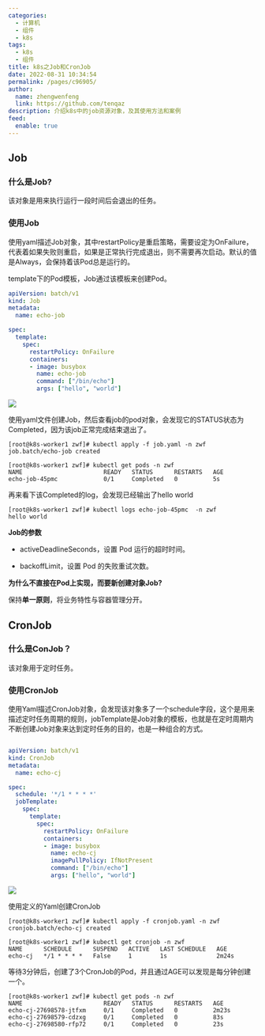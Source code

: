 ```yaml
---
categories: 
  - 计算机
  - 组件
  - k8s
tags: 
  - k8s
  - 组件
title: k8s之Job和CronJob
date: 2022-08-31 10:34:54
permalink: /pages/c96905/
author: 
  name: zhengwenfeng
  link: https://github.com/tenqaz
description: 介绍k8s中的job资源对象，及其使用方法和案例
feed: 
  enable: true
---
```


## Job

### 什么是Job?

该对象是用来执行运行一段时间后会退出的任务。



### 使用Job 

使用yaml描述Job对象，其中restartPolicy是重启策略，需要设定为OnFailure，代表着如果失败则重启，如果是正常执行完成退出，则不需要再次启动。默认的值是Always，会保持着该Pod总是运行的。

template下的Pod模板，Job通过该模板来创建Pod。

```yaml
apiVersion: batch/v1
kind: Job
metadata:
  name: echo-job

spec:
  template:
    spec:
      restartPolicy: OnFailure
      containers:
      - image: busybox
        name: echo-job
        command: ["/bin/echo"]
        args: ["hello", "world"]

```

![](https://gcore.jsdelivr.net/gh/tenqaz/BLOG-CDN@main/20220721102314.png)



使用yaml文件创建Job，然后查看job的pod对象，会发现它的STATUS状态为Completed，因为该job正常完成结束退出了。

```shell
[root@k8s-worker1 zwf]# kubectl apply -f job.yaml -n zwf
job.batch/echo-job created

[root@k8s-worker1 zwf]# kubectl get pods -n zwf
NAME                       READY   STATUS      RESTARTS   AGE
echo-job-45pmc             0/1     Completed   0          5s
```



再来看下该Completed的log，会发现已经输出了hello world

```
[root@k8s-worker1 zwf]# kubectl logs echo-job-45pmc  -n zwf
hello world
```





**Job的参数**

* activeDeadlineSeconds，设置 Pod 运行的超时时间。

* backoffLimit，设置 Pod 的失败重试次数。



**为什么不直接在Pod上实现，而要新创建对象Job?**

保持**单一原则**，将业务特性与容器管理分开。





## CronJob

### 什么是ConJob？

该对象用于定时任务。



### 使用CronJob

使用Yaml描述CronJob对象，会发现该对象多了一个schedule字段，这个是用来描述定时任务周期的规则，jobTemplate是Job对象的模板，也就是在定时周期内不断创建Job对象来达到定时任务的目的，也是一种组合的方式。

```yaml

apiVersion: batch/v1
kind: CronJob
metadata:
  name: echo-cj

spec:
  schedule: '*/1 * * * *'
  jobTemplate:
    spec:
      template:
        spec:
          restartPolicy: OnFailure
          containers:
          - image: busybox
            name: echo-cj
            imagePullPolicy: IfNotPresent
            command: ["/bin/echo"]
            args: ["hello", "world"]
```



![](https://gcore.jsdelivr.net/gh/tenqaz/BLOG-CDN@main/20220831105354.png)





使用定义的Yaml创建CronJob

```shell
[root@k8s-worker1 zwf]# kubectl apply -f cronjob.yaml -n zwf
cronjob.batch/echo-cj created

[root@k8s-worker1 zwf]# kubectl get cronjob -n zwf
NAME      SCHEDULE      SUSPEND   ACTIVE   LAST SCHEDULE   AGE
echo-cj   */1 * * * *   False     1        1s              2m24s
```



等待3分钟后，创建了3个CronJob的Pod，并且通过AGE可以发现是每分钟创建一个。

```
[root@k8s-worker1 zwf]# kubectl get pods -n zwf
NAME                       READY   STATUS      RESTARTS   AGE
echo-cj-27698578-jtfxm     0/1     Completed   0          2m23s
echo-cj-27698579-cdzxg     0/1     Completed   0          83s
echo-cj-27698580-rfp72     0/1     Completed   0          23s